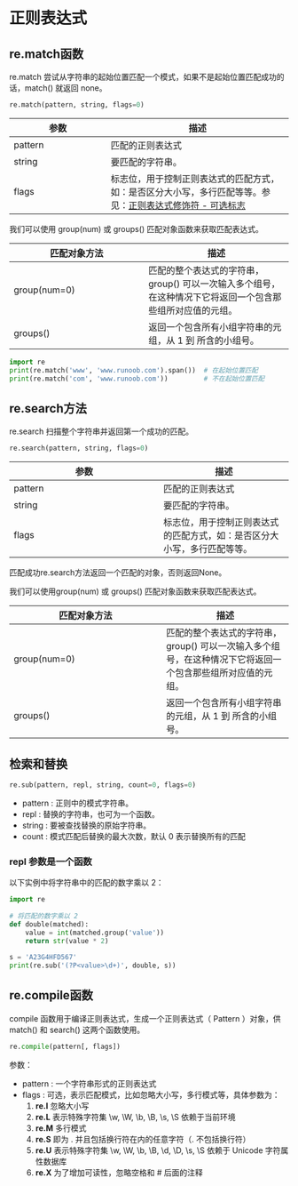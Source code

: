 # 正则表达式

## re.match函数

re.match 尝试从字符串的起始位置匹配一个模式，如果不是起始位置匹配成功的话，match() 就返回 none。

```python
re.match(pattern, string, flags=0)
```

<table><thead><tr><th width="159">参数</th><th>描述</th></tr></thead><tbody><tr><td>pattern</td><td>匹配的正则表达式</td></tr><tr><td>string</td><td>要匹配的字符串。</td></tr><tr><td>flags</td><td>标志位，用于控制正则表达式的匹配方式，如：是否区分大小写，多行匹配等等。参见：<a href="https://www.runoob.com/python/python-reg-expressions.html#flags">正则表达式修饰符 - 可选标志</a></td></tr></tbody></table>

我们可以使用 group(num) 或 groups() 匹配对象函数来获取匹配表达式。

<table><thead><tr><th width="227">匹配对象方法</th><th>描述</th></tr></thead><tbody><tr><td>group(num=0)</td><td>匹配的整个表达式的字符串，group() 可以一次输入多个组号，在这种情况下它将返回一个包含那些组所对应值的元组。</td></tr><tr><td>groups()</td><td>返回一个包含所有小组字符串的元组，从 1 到 所含的小组号。</td></tr></tbody></table>

```python
import re
print(re.match('www', 'www.runoob.com').span())  # 在起始位置匹配
print(re.match('com', 'www.runoob.com'))         # 不在起始位置匹配
```

## re.search方法

re.search 扫描整个字符串并返回第一个成功的匹配。

```python
re.search(pattern, string, flags=0)
```

<table><thead><tr><th width="254">参数</th><th>描述</th></tr></thead><tbody><tr><td>pattern</td><td>匹配的正则表达式</td></tr><tr><td>string</td><td>要匹配的字符串。</td></tr><tr><td>flags</td><td>标志位，用于控制正则表达式的匹配方式，如：是否区分大小写，多行匹配等等。</td></tr></tbody></table>

匹配成功re.search方法返回一个匹配的对象，否则返回None。

我们可以使用group(num) 或 groups() 匹配对象函数来获取匹配表达式。

<table><thead><tr><th width="259">匹配对象方法</th><th>描述</th></tr></thead><tbody><tr><td>group(num=0)</td><td>匹配的整个表达式的字符串，group() 可以一次输入多个组号，在这种情况下它将返回一个包含那些组所对应值的元组。</td></tr><tr><td>groups()</td><td>返回一个包含所有小组字符串的元组，从 1 到 所含的小组号。</td></tr></tbody></table>

## 检索和替换

```python
re.sub(pattern, repl, string, count=0, flags=0)
```

* pattern : 正则中的模式字符串。
* repl : 替换的字符串，也可为一个函数。
* string : 要被查找替换的原始字符串。
* count : 模式匹配后替换的最大次数，默认 0 表示替换所有的匹配

### repl 参数是一个函数

以下实例中将字符串中的匹配的数字乘以 2：

```python
import re
 
# 将匹配的数字乘以 2
def double(matched):
    value = int(matched.group('value'))
    return str(value * 2)
 
s = 'A23G4HFD567'
print(re.sub('(?P<value>\d+)', double, s))
```

## re.compile函数

compile 函数用于编译正则表达式，生成一个正则表达式（ Pattern ）对象，供 match() 和 search() 这两个函数使用。

```python
re.compile(pattern[, flags])
```

参数：

* pattern : 一个字符串形式的正则表达式
* flags : 可选，表示匹配模式，比如忽略大小写，多行模式等，具体参数为：
  1. **re.I** 忽略大小写
  2. **re.L** 表示特殊字符集 \w, \W, \b, \B, \s, \S 依赖于当前环境
  3. **re.M** 多行模式
  4. **re.S** 即为 . 并且包括换行符在内的任意字符（. 不包括换行符）
  5. **re.U** 表示特殊字符集 \w, \W, \b, \B, \d, \D, \s, \S 依赖于 Unicode 字符属性数据库
  6. **re.X** 为了增加可读性，忽略空格和 # 后面的注释

